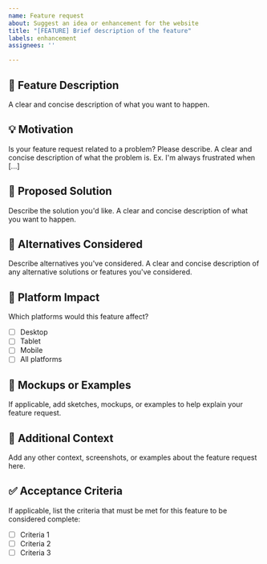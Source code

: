 ```yaml
---
name: Feature request
about: Suggest an idea or enhancement for the website
title: "[FEATURE] Brief description of the feature"
labels: enhancement
assignees: ''

---
```


## 🌟 Feature Description
A clear and concise description of what you want to happen.

## 💡 Motivation
Is your feature request related to a problem? Please describe.
A clear and concise description of what the problem is. Ex. I'm always frustrated when [...]

## 🎯 Proposed Solution
Describe the solution you'd like.
A clear and concise description of what you want to happen.

## 🔄 Alternatives Considered
Describe alternatives you've considered.
A clear and concise description of any alternative solutions or features you've considered.

## 📱 Platform Impact
Which platforms would this feature affect?
- [ ] Desktop
- [ ] Tablet  
- [ ] Mobile
- [ ] All platforms

## 🎨 Mockups or Examples
If applicable, add sketches, mockups, or examples to help explain your feature request.

## 📝 Additional Context
Add any other context, screenshots, or examples about the feature request here.

## ✅ Acceptance Criteria
If applicable, list the criteria that must be met for this feature to be considered complete:
- [ ] Criteria 1
- [ ] Criteria 2
- [ ] Criteria 3
